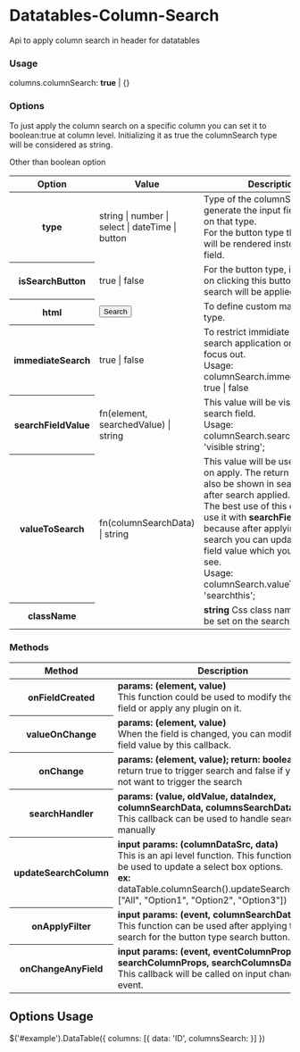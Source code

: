 # Datatables-Column-Search
Api to apply column search in header for datatables

### Usage
columns.columnSearch: <b>true</b> | {}

### Options
To just apply the column search on a specific column you can set it to boolean:true at column level. Initializing it as true the columnSearch type will be considered as string.

Other than boolean option
<table>
  <thead><tr><th>Option</th><th>Value</th><th>Description</th></tr></thead>
  <tbody>
     <tr>
       <th>type</th>
       <td>string | number | select | dateTime | button</td>
       <td>Type of the columnSearch to generate the input field based on that type.</br> For the button type the button will be rendered instead of a field.</td>
    </tr>
     <tr>
       <th>isSearchButton</th>
       <td>true | false</td>
       <td>For the button type, if it is true on clicking this button the search will be applied.</td>
    </tr>
     <tr>
       <th>html</th>
  <td><button>Search</button></td>
       <td>To define custom markup for the type.</td>
    </tr>
     <tr>
       <th>immediateSearch</th>
       <td>true | false</td>
       <td>To restrict immidiate colum search application on change or focus out.<br/>
        Usage: columnSearch.immediateSearch: true | false
       </td>
    </tr>
     <tr>
       <th>searchFieldValue</th>
       <td>fn(element, searchedValue) | string</td>
       <td>This value will be visible in search field.<br/>
        Usage: columnSearch.searchFieldValue: 'visible string';
       </td>
    </tr>
     <tr>
       <th>valueToSearch</th>
       <td>fn(columnSearchData) | string</td>
       <td>This value will be used in search on apply. The return value will also be shown in search field after search applied.<br/>
         The best use of this option is to use it with <b>searchFieldValue</b> because after applying the search you can update search field value which you want to see.<br/>
        Usage: columnSearch.valueToSearch: 'searchthis';
       </td>
    </tr>
     <tr>
       <th>className</th>
       <td></td>
       <td><b>string</b> Css class name which will be set on the search field;
       </td>
    </tr>
  </tbody>
</table>

### Methods
<table>
  <thead><tr><th>Method</th><th>Description</th></tr></thead>
  <tbody>
     <tr>
       <th>onFieldCreated</th>
       <td><b>params: (element, value)</b><br/>
         This function could be used to modify the search field or apply any plugin on it.
       </td>
    </tr>
     <tr>
       <th>valueOnChange</th>
       <td><b>params: (element, value)</b><br/>
         When the field is changed, you can modify the field value by this callback.
       </td>
    </tr>
     <tr>
       <th>onChange</th>
       <td><b>params: (element, value); return: boolean</b><br/>
         return true to trigger search and false if you do not want to trigger the search
       </td>
    </tr>
     <tr>
       <th>searchHandler</th>
       <td><b>params: (value, oldValue, dataIndex, columnSearchData, columnsSearchData, dt)</b></br>
         This callback can be used to handle search manually
       </td>
    </tr>
     <tr>
       <th>updateSearchColumn</th>
       <td><b>input params: (columnDataSrc, data)</b></br>
         This is an api level function. This function could be used to update a select box options.</br>
         <b>ex:</b> dataTable.columnSearch().updateSearchColumn(<columnDataSrc>, ["All", "Option1", "Option2", "Option3"])
       </td>
    </tr>
     <tr>
       <th>onApplyFilter</th>
       <td><b>input params: (event, columnSearchData)</b></br>
         This function can be used after applying the search for the button type search button.
       </td>
    </tr>
     <tr>
       <th>onChangeAnyField</th>
       <td><b>input params: (event, eventColumnProps, searchColumnProps, searchColumnsData)</b></br>
         This callback will be called on input change event.
       </td>
    </tr>
  </tbody>
</table>

## Options Usage

$('#example').DataTable({
  columns: [{
  data: 'ID', columnsSearch: 
}]
})
